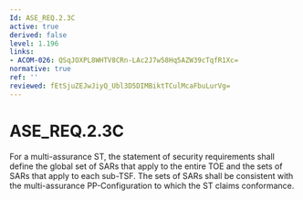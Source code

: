 ```yaml
---
Id: ASE_REQ.2.3C
active: true
derived: false
level: 1.196
links:
- ACOM-026: QSqJOXPL8WHTV8CRn-LAc2J7w58Hq5AZW39cTqfR1Xc=
normative: true
ref: ''
reviewed: fEtSjuZEJwJiyQ_Ubl3D5DIMBiktTCulMcaFbuLurVg=
---
```


# ASE_REQ.2.3C

For a multi-assurance ST, the statement of security requirements shall define the global set of SARs that apply to the entire TOE and the sets of SARs that apply to each sub-TSF. The sets of SARs shall be consistent with the multi-assurance PP-Configuration to which the ST claims conformance.